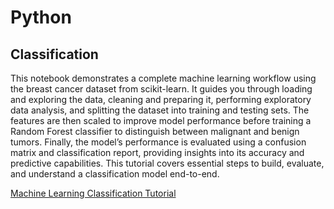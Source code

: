 # Python

## Classification
This notebook demonstrates a complete machine learning workflow using the breast cancer dataset from scikit-learn. It guides you through loading and exploring the data, cleaning and preparing it, performing exploratory data analysis, and splitting the dataset into training and testing sets. The features are then scaled to improve model performance before training a Random Forest classifier to distinguish between malignant and benign tumors. Finally, the model’s performance is evaluated using a confusion matrix and classification report, providing insights into its accuracy and predictive capabilities. This tutorial covers essential steps to build, evaluate, and understand a classification model end-to-end.

[Machine Learning Classification Tutorial](./ML_Classification_Tutorial.ipynb)
